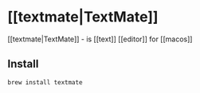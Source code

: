 # [[textmate|TextMate]]



[[textmate|TextMate]] - is [[text]] [[editor]] for [[macos]]


## Install

```shell
brew install textmate
```
